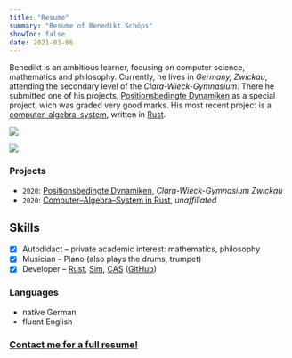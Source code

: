 ```yaml
---
title: "Resume"
summary: "Resume of Benedikt Schöps"
showToc: false
date: 2021-03-06
---
```


Benedikt is an ambitious learner, focusing on computer science, mathematics and philosophy. Currently, he lives in _Germany, Zwickau_, attending the secondary level of the _Clara-Wieck-Gymnasium_. There he submitted one of his projects, [Positionsbedingte Dynamiken](https://github.com/m4dh0rs3/PBD) as a special project, wich was graded very good marks. His most recent project is a [computer–algebra–system](https://github.com/m4dh0rs3/cas), written in [Rust](https://rust-lang.com).

![](https://github-readme-stats.vercel.app/api?username=m4dh0rs3&count_private=true&show_icons=true&hide=prs,issues,contribs&include_all_commits=true&theme=flag-india)

![](https://github-readme-stats.vercel.app/api/top-langs/?username=m4dh0rs3&layout=compact&theme=graywhite)

### Projects

- `2020`: [Positionsbedingte Dynamiken](https://github.com/m4dh0rs3/PBD), _Clara-Wieck-Gymnasium Zwickau_
- `2020`: [Computer–Algebra–System in Rust](https://github.com/m4dh0rs3/cas), _unaffiliated_

## Skills

- [X] Autodidact – private academic interest: mathematics, philosophy
- [X] Musician – Piano (also plays the drums, trumpet)
- [X] Developer – [Rust](https://rust-lang.org), [Sim](https://github.com/m4dh0rs3/PBD), [CAS](https://github.com/m4dh0rs3/cas) ([GitHub](https://github.com/m4dh0rs3))

### Languages

- native German
- fluent English

### [Contact me for a full resume!](mailto:schoeps.benedikt@gmail.com)